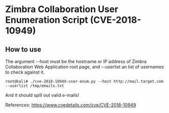 # Zimbra Collaboration User Enumeration Script (CVE-2018-10949)

## How to use

The argument --host must be the hostname or IP address of Zimbra Collaboration Web Application root page, and --userlist an list of usernames to check against it.
```
root@kali# ./cve-2018-10949-user-enum.py --host http://mail.target.com --userlist /tmp/emails.txt
```

And it should spill out valid e-mails!

References: https://www.cvedetails.com/cve/CVE-2018-10949
